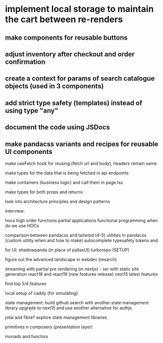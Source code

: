 # implement local storage to maintain the cart between re-renders

## make components for reusable buttons

## adjust inventory after checkout and order confirmation

## create a context for params of search catalogue objects (used in 3 components)

## add strict type safety (templates) instead of using type "any"

## document the code using JSDocs

## make pandacss variants and recipes for reusable UI components

make useFetch hook for reusing (fetch url and body), headers remain same

make types for the data that is being fetched in api endpoints

make containers (business logic) and call them in page.tsx

make types for both props and returns

look into architecture principles and design patterns


interview:

hocs
high order functions
partial applications
functional programming
when do we use HOCs

comparison between pandacss and tailwind (4-5)
utilities in pandacss (custom utility when and how to make)
autocomplete
typesafety
tokens and

for UI:
shadowpanda (in place of pallasUI)
turborepo (SETUP)
 
figure out the advanced landscape in webdev (resarch)

streaming with partial pre rendering (in nextjs) - ssr with static site generation
react18 and react19 (new features release)
next15 latest features

find top 5/4 features

local setup of caddy (for simulating)

state management: 
build github search with another state management library
upgrade to next15 and use another alternative for authjs

jotai and fibre?
explore state management libraries

primitives n composers (presentation layer)

monads and functors 